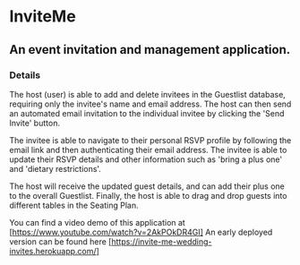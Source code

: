 # InviteMe

## An event invitation and management application.

### Details
The host (user) is able to add and delete invitees in the Guestlist database, requiring only the invitee's name and email address. The host can then send an automated email invitation to the individual invitee by clicking the 'Send Invite' button.

The invitee is able to navigate to their personal RSVP profile by following the email link and then authenticating their email address.
The invitee is able to update their RSVP details and other information such as 'bring a plus one' and 'dietary restrictions'.

The host will receive the updated guest details, and can add their plus one to the overall Guestlist.
Finally, the host is able to drag and drop guests into different tables in the Seating Plan. 


You can find a video demo of this application at [https://www.youtube.com/watch?v=2AkPOkDR4GI]
An early deployed version can be found here [https://invite-me-wedding-invites.herokuapp.com/]

